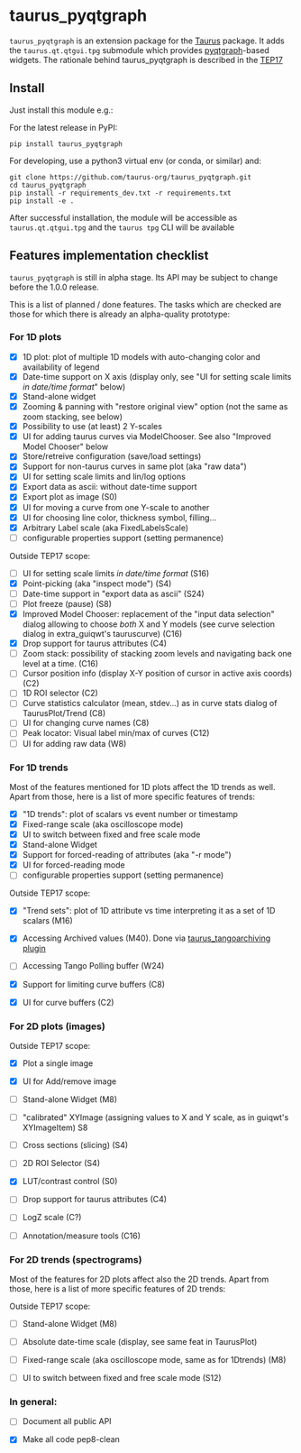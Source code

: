 # taurus_pyqtgraph

`taurus_pyqtgraph` is an extension package for the [Taurus] package. It
adds the `taurus.qt.qtgui.tpg` submodule which provides [pyqtgraph]-based
widgets.
The rationale behind taurus_pyqtgraph is described in the [TEP17]

## Install

Just install this module e.g.:

For the latest release in PyPI:

`pip install taurus_pyqtgraph`

For developing, use a python3 virtual env (or conda, or similar) and:

```
git clone https://github.com/taurus-org/taurus_pyqtgraph.git
cd taurus_pyqtgraph
pip install -r requirements_dev.txt -r requirements.txt
pip install -e .
```

After successful installation, the module will be accessible as `taurus.qt.qtgui.tpg`
and the `taurus tpg` CLI will be available

## Features implementation checklist

`taurus_pyqtgraph` is still in alpha stage. Its API may be subject to
change before the 1.0.0 release.

This is a list of planned / done features. The tasks which are checked are
those for which there is already an alpha-quality prototype:

### For 1D plots

- [x] 1D plot: plot of multiple 1D models with auto-changing color and
    availability of legend
- [x] Date-time support on X axis (display only, see "UI for
    setting scale limits *in date/time format*" below)
- [x] Stand-alone widget
- [x] Zooming & panning with "restore original view" option (not the same
    as zoom stacking, see below)
- [x] Possibility to use (at least) 2 Y-scales
- [x] UI for adding taurus curves via ModelChooser. See also
    "Improved Model Chooser" below
- [x] Store/retreive configuration (save/load settings)
- [x] Support for non-taurus curves in same plot (aka "raw data")
- [x] UI for setting scale limits and lin/log options
- [x] Export data as ascii: without date-time support
- [x] Export plot as image (S0)
- [x] UI for moving a curve from one Y-scale to another
- [x] UI for choosing line color, thickness symbol, filling...
- [x] Arbitrary Label scale (aka FixedLabelsScale)
- [ ] configurable properties support (setting permanence)

Outside TEP17 scope:

- [ ] UI for setting scale limits *in date/time format* (S16)
- [x] Point-picking (aka "inspect mode") (S4)
- [ ] Date-time support in "export data as ascii" (S24)
- [ ] Plot freeze (pause) (S8)
- [x] Improved Model Chooser: replacement of the "input data selection"
  dialog allowing to choose *both* X and Y models (see curve selection
  dialog in extra_guiqwt's tauruscurve) (C16)
- [x] Drop support for taurus attributes (C4)
- [ ] Zoom stack: possibility of stacking zoom levels and navigating back
  one level at a time. (C16)
- [ ] Cursor position info (display X-Y position of cursor in active axis
  coords) (C2)
- [ ] 1D ROI selector (C2)
- [ ] Curve statistics calculator (mean, stdev...) as in curve stats
  dialog of TaurusPlot/Trend (C8)
- [ ] UI for changing curve names (C8)
- [ ] Peak locator: Visual label min/max of curves (C12)
- [ ] UI for adding raw data (W8)

### For 1D trends

Most of the features mentioned for 1D plots affect the 1D trends as
well. Apart from those, here is a list of more specific features of
trends:

- [x] "1D trends": plot of scalars vs event number or timestamp
- [x] Fixed-range scale (aka oscilloscope mode)
- [x] UI to switch between fixed and free scale mode
- [x] Stand-alone Widget
- [x] Support for forced-reading of attributes (aka "-r mode")
- [x] UI for forced-reading mode
- [ ] configurable properties support (setting permanence)

Outside TEP17 scope:

- [x] "Trend sets": plot of 1D attribute vs time interpreting it as a set
  of 1D scalars (M16)
- [x] Accessing Archived values (M40). Done via [taurus_tangoarchiving plugin]
- [ ] Accessing Tango Polling buffer (W24)
- [x] Support for limiting curve buffers (C8)
- [x] UI for curve buffers (C2)


### For 2D plots (images)


Outside TEP17 scope:
- [x] Plot a single image
- [x] UI for Add/remove image
- [ ] Stand-alone Widget (M8)
- [ ] "calibrated" XYImage (assigning values to X and Y scale, as in
    guiqwt's XYImageItem) S8
- [ ] Cross sections (slicing) (S4)
- [ ] 2D ROI Selector (S4)
- [x] LUT/contrast control (S0)
- [ ] Drop support for taurus attributes (C4)
- [ ] LogZ scale (C?)
- [ ] Annotation/measure tools (C16)


### For 2D trends (spectrograms)

Most of the features for 2D plots affect also the 2D trends. Apart
from those, here is a list of more specific features of 2D trends:

Outside TEP17 scope:
- [ ] Stand-alone Widget (M8)
- [ ] Absolute date-time scale (display, see same feat in TaurusPlot)
- [ ] Fixed-range scale (aka oscilloscope mode, same as for 1Dtrends) (M8)
- [ ] UI to switch between fixed and free scale mode (S12)


### In general:
- [ ] Document all public API
- [x] Make all code pep8-clean


[Taurus]: http://taurus-scada.org
[pyqtgraph]: http://pyqtgraph.org
[TEP17]: https://github.com/taurus-org/taurus/pull/452
[taurus_tangoarchiving plugin]: https://github.com/taurus-org/taurus_tangoarchiving
